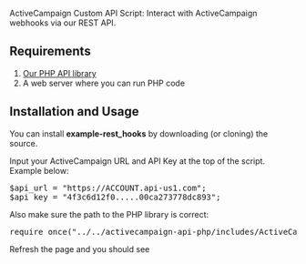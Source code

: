 ActiveCampaign Custom API Script: Interact with ActiveCampaign webhooks via our REST API.

## Requirements

1. [Our PHP API library](https://github.com/ActiveCampaign/activecampaign-api-php)
2. A web server where you can run PHP code

## Installation and Usage

You can install **example-rest_hooks** by downloading (or cloning) the source.

Input your ActiveCampaign URL and API Key at the top of the script. Example below:

<pre>
$api_url = "https://ACCOUNT.api-us1.com";
$api_key = "4f3c6d12f0.....00ca273778dc893";
</pre>

Also make sure the path to the PHP library is correct:

<pre>
require_once("../../activecampaign-api-php/includes/ActiveCampaign.class.php");
</pre>

Refresh the page and you should see
